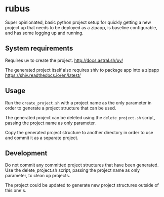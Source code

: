 # rubus
Super opinionated, basic python project setup for quickly getting a new project up that needs
to be deployed as a zipapp, is baseline configurable, and has some logging up and running.

## System requirements

Requires uv to create the project.
http://docs.astral.sh/uv/

The generated project itself also requires shiv to package app into a zipapp
https://shiv.readthedocs.io/en/latest/

## Usage
Run the `create_project.sh` with a project name as the only parameter in order to generate a project structure
that can be used. 

The generated project can be deleted using the `delete_project.sh` script, passing the project name as only parameter.

Copy the generated project structure to another directory in order to use and commit it as a separate project.

## Development
Do not commit any committed project structures that have been generated. 
Use the delete_project.sh script, passing the project name as only parameter, to clean up projects.

The project could be updated to generate new project structures outside of this one's. 